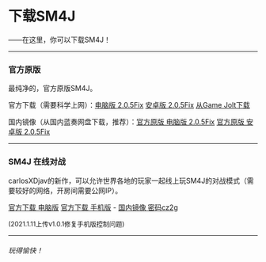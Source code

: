 # 下载SM4J

——在这里，你可以下载SM4J！

------

### 官方原版

最纯净的，官方原版SM4J。

官方下载（需要科学上网）：[电脑版 2.0.5Fix](https://cdn.discordapp.com/attachments/630931682924429328/808553295324643348/SM4J2.0.5Fix.apk)      [安卓版 2.0.5Fix](https://cdn.discordapp.com/attachments/630931682924429328/808555699637846026/SM4J2.0.5Fix.zip)      [从Game Jolt下载](https://gamejolt.com/games/SM4J/554054)

国内镜像（从国内蓝奏网盘下载，推荐）：[官方原版 电脑版 2.0.5Fix](https://sydzy.lanzoux.com/iwTyKli3wti)      [官方原版 安卓版 2.0.5Fix](https://sydzy.lanzoux.com/i09elli3w5e)

------

### SM4J 在线对战

carlosXDjav的新作，可以允许世界各地的玩家一起线上玩SM4J的对战模式（需要较好的网络，开房间需要公网IP）。

[官方下载 电脑版](https://archive.org/download/infoserver/SM4J%20Online%20Battle%201.0.1.zip) [官方下载 手机版](https://archive.org/download/infoserver/SM4J%20Online%20Battle%201.0.1.apk)   -   [国内镜像 密码cz2g](https://sydzy.lanzoux.com/b01hyu8ja)

<font size=2>(2021.1.11上传v1.0.1修复手机版控制问题)</font>

-----

###### 玩得愉快！


